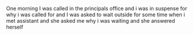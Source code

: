 One morning I was called in the principals office and i was in suspense for why i was called for and I was asked to wait outside for some time when i met assistant and she asked me why i was waiting and she answered herself